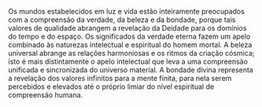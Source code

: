 ﻿Os mundos estabelecidos em luz e vida estão inteiramente preocupados com a compreensão da verdade, da beleza e da bondade, porque tais valores de qualidade abrangem a revelação da Deidade para os domínios do tempo e do espaço. Os significados da verdade eterna fazem um apelo combinado às naturezas intelectual e espiritual do homem mortal. A beleza universal abrange as relações harmoniosas e os ritmos da criação cósmica; isto é mais distintamente o apelo intelectual que leva a uma compreensão unificada e sincronizada do universo material. A bondade divina representa a revelação dos valores infinitos para a mente finita, para nela serem percebidos e elevados até o próprio limiar do nível espiritual de compreensão humana.
